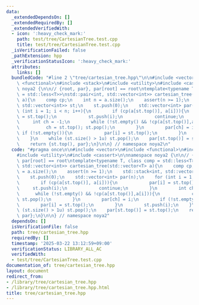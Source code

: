 ```yaml
---
data:
  _extendedDependsOn: []
  _extendedRequiredBy: []
  _extendedVerifiedWith:
  - icon: ':heavy_check_mark:'
    path: test/tree/CartesianTree.test.cpp
    title: test/tree/CartesianTree.test.cpp
  _isVerificationFailed: false
  _pathExtension: hpp
  _verificationStatusIcon: ':heavy_check_mark:'
  attributes:
    links: []
  bundledCode: "#line 2 \"tree/cartesian_tree.hpp\"\n\n#include <vector>\n#include\
    \ <functional>\n#include <stack>\n#include <utility>\n#include <cassert>\n\nnamespace\
    \ noya2 {\n\n// {root, par}, par[root] == root\ntemplate<typename T, class comp\
    \ = std::less<T>>\nstd::pair<int, std::vector<int>> cartesian_tree(std::vector<T>\
    \ a){\n    comp cp;\n    int n = a.size();\n    assert(n >= 1);\n    std::stack<int,\
    \ std::vector<int>> st;\n    st.push(0);\n    std::vector<int> par(n);\n    for\
    \ (int i = 1; i < n; i++){\n        if (cp(a[st.top()], a[i])){\n            par[i]\
    \ = st.top();\n            st.push(i);\n            continue;\n        }\n   \
    \     int ch = -1;\n        while (!st.empty() && !cp(a[st.top()],a[i])){\n  \
    \          ch = st.top(); st.pop();\n        }\n        par[ch] = i;\n       \
    \ if (!st.empty()){\n            par[i] = st.top();\n        }\n        st.push(i);\n\
    \    }\n    while (st.size() > 1u) st.pop();\n    par[st.top()] = st.top();\n\
    \    return {st.top(), par};\n}\n\n} // namespace noya2\n"
  code: "#pragma once\n\n#include <vector>\n#include <functional>\n#include <stack>\n\
    #include <utility>\n#include <cassert>\n\nnamespace noya2 {\n\n// {root, par},\
    \ par[root] == root\ntemplate<typename T, class comp = std::less<T>>\nstd::pair<int,\
    \ std::vector<int>> cartesian_tree(std::vector<T> a){\n    comp cp;\n    int n\
    \ = a.size();\n    assert(n >= 1);\n    std::stack<int, std::vector<int>> st;\n\
    \    st.push(0);\n    std::vector<int> par(n);\n    for (int i = 1; i < n; i++){\n\
    \        if (cp(a[st.top()], a[i])){\n            par[i] = st.top();\n       \
    \     st.push(i);\n            continue;\n        }\n        int ch = -1;\n  \
    \      while (!st.empty() && !cp(a[st.top()],a[i])){\n            ch = st.top();\
    \ st.pop();\n        }\n        par[ch] = i;\n        if (!st.empty()){\n    \
    \        par[i] = st.top();\n        }\n        st.push(i);\n    }\n    while\
    \ (st.size() > 1u) st.pop();\n    par[st.top()] = st.top();\n    return {st.top(),\
    \ par};\n}\n\n} // namespace noya2"
  dependsOn: []
  isVerificationFile: false
  path: tree/cartesian_tree.hpp
  requiredBy: []
  timestamp: '2025-03-22 13:12:59+09:00'
  verificationStatus: LIBRARY_ALL_AC
  verifiedWith:
  - test/tree/CartesianTree.test.cpp
documentation_of: tree/cartesian_tree.hpp
layout: document
redirect_from:
- /library/tree/cartesian_tree.hpp
- /library/tree/cartesian_tree.hpp.html
title: tree/cartesian_tree.hpp
---
```

